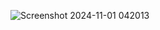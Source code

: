 ![Screenshot 2024-11-01 042013](https://github.com/user-attachments/assets/108dd493-5dc3-46f5-9712-335aef3b8cf6)
